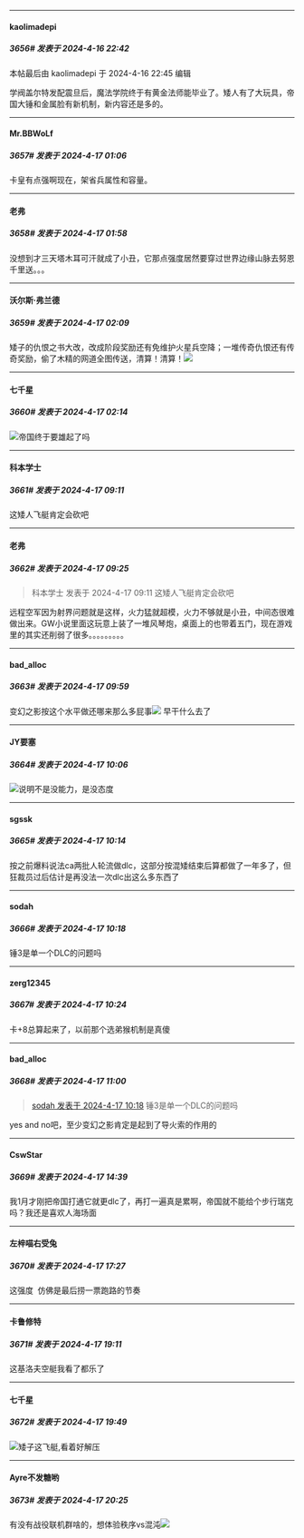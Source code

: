 ﻿
*****

####  kaolimadepi  
##### 3656#       发表于 2024-4-16 22:42

 本帖最后由 kaolimadepi 于 2024-4-16 22:45 编辑 

学阀盖尔特发配震旦后，魔法学院终于有黄金法师能毕业了。矮人有了大玩具，帝国大锤和金属脸有新机制，新内容还是多的。


*****

####  Mr.BBWoLf  
##### 3657#       发表于 2024-4-17 01:06

卡皇有点强啊现在，架省兵属性和容量。


*****

####  老弗  
##### 3658#       发表于 2024-4-17 01:58

没想到才三天塔木耳可汗就成了小丑，它那点强度居然要穿过世界边缘山脉去努恩千里送。。。


*****

####  沃尔斯·弗兰德  
##### 3659#       发表于 2024-4-17 02:09

矮子的仇恨之书大改，改成阶段奖励还有免维护火星兵空降；一堆传奇仇恨还有传奇奖励，偷了木精的网道全图传送，清算！清算！<img src="https://static.saraba1st.com/image/smiley/face2017/233.png" referrerpolicy="no-referrer">


*****

####  七千星  
##### 3660#       发表于 2024-4-17 02:14

<img src="https://static.saraba1st.com/image/smiley/face2017/037.png" referrerpolicy="no-referrer">帝国终于要雄起了吗


*****

####  科本学士  
##### 3661#       发表于 2024-4-17 09:11

这矮人飞艇肯定会砍吧


*****

####  老弗  
##### 3662#       发表于 2024-4-17 09:25

<blockquote>科本学士 发表于 2024-4-17 09:11
这矮人飞艇肯定会砍吧</blockquote>
远程空军因为射界问题就是这样，火力猛就超模，火力不够就是小丑，中间态很难做出来。GW小说里面这玩意上装了一堆风琴炮，桌面上的也带着五门，现在游戏里的其实还削弱了很多。。。。。。。。。


*****

####  bad_alloc  
##### 3663#       发表于 2024-4-17 09:59

变幻之影按这个水平做还哪来那么多屁事<img src="https://static.saraba1st.com/image/smiley/face2017/067.png" referrerpolicy="no-referrer"> 早干什么去了


*****

####  JY要塞  
##### 3664#       发表于 2024-4-17 10:06

<img src="https://static.saraba1st.com/image/smiley/face2017/067.png" referrerpolicy="no-referrer">说明不是没能力，是没态度


*****

####  sgssk  
##### 3665#       发表于 2024-4-17 10:14

按之前爆料说法ca两批人轮流做dlc，这部分按混矮结束后算都做了一年多了，但狂裁员过后估计是再没法一次dlc出这么多东西了


*****

####  sodah  
##### 3666#       发表于 2024-4-17 10:18

锤3是单一个DLC的问题吗


*****

####  zerg12345  
##### 3667#       发表于 2024-4-17 10:24

卡+8总算起来了，以前那个选弟猴机制是真傻


*****

####  bad_alloc  
##### 3668#       发表于 2024-4-17 11:00

<blockquote><a href="httphttps://bbs.saraba1st.com/2b/forum.php?mod=redirect&amp;goto=findpost&amp;pid=64624743&amp;ptid=1985955" target="_blank">sodah 发表于 2024-4-17 10:18</a>
锤3是单一个DLC的问题吗</blockquote>
yes and no吧，至少变幻之影肯定是起到了导火索的作用的


*****

####  CswStar  
##### 3669#       发表于 2024-4-17 14:39

我1月才刚把帝国打通它就更dlc了，再打一遍真是累啊，帝国就不能给个步行瑞克吗？我还是喜欢人海场面


*****

####  左梓喵右受兔  
##### 3670#       发表于 2024-4-17 17:27

这强度  仿佛是最后捞一票跑路的节奏


*****

####  卡鲁修特  
##### 3671#       发表于 2024-4-17 19:11

这基洛夫空艇我看了都乐了


*****

####  七千星  
##### 3672#       发表于 2024-4-17 19:49

<img src="https://static.saraba1st.com/image/smiley/face2017/067.png" referrerpolicy="no-referrer">矮子这飞艇,看着好解压


*****

####  Ayre不发糖哟  
##### 3673#       发表于 2024-4-17 20:25

有没有战役联机群啥的，想体验秩序vs混沌<img src="https://static.saraba1st.com/image/smiley/face2017/119.png" referrerpolicy="no-referrer">

